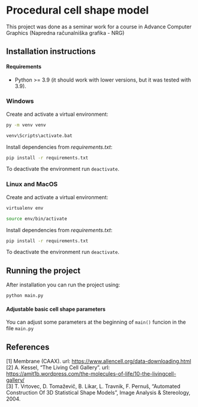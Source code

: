 # Procedural cell shape model

This project was done as a seminar work for a course in Advance Computer Graphics (Napredna računalniška grafika - NRG)

## Installation instructions

#### Requirements
- Python >= 3.9 (it should work with lower versions, but it was tested with 3.9).

### Windows

Create and activate a virtual environment:

```bash
py -m venv venv
```

```bash
venv\Scripts\activate.bat
```

Install dependencies from _requirements.txt_:

```bash
pip install -r requirements.txt
```

To deactivate the environment run `deactivate`.

### Linux and MacOS

Create and activate a virtual environment:
```bash
virtualenv env
```

```bash
source env/bin/activate
```

Install dependencies from _requirements.txt_:

```bash
pip install -r requirements.txt
```
To deactivate the environment run `deactivate`.

## Running the project
After installation you can run the project using:
```bash
python main.py
```  

#### Adjustable basic cell shape parameters
You can adjust some parameters at the beginning of `main()` funcion in the file `main.py`

## References
[1] Membrane (CAAX). url: https://www.allencell.org/data-downloading.html  
[2] A. Kessel, “The Living Cell Gallery”. url: https://amit1b.wordpress.com/the-molecules-of-life/10-the-livingcell-gallery/  
[3] T. Vrtovec, D. Tomaževič, B. Likar, L. Travnik, F. Pernuš, “Automated Construction Of 3D Statistical Shape Models”, Image Analysis & Stereology, 2004.  

